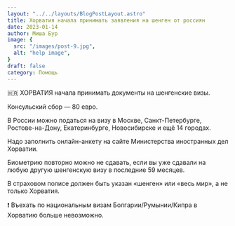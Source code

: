 ```yaml
---
layout: "../../layouts/BlogPostLayout.astro"
title: Хорватия начала принимать заявления на шенген от россиян
date: 2023-01-14
author: Миша Бур
image: {
  src: "/images/post-9.jpg",
  alt: "help image",
}
draft: false
category: Помощь
---
```


🇭🇷 ХОРВАТИЯ начала принимать документы на шенгенские визы.

Консульский сбор — 80 евро. 

В России можно податься на визу в Москве, Санкт-Петербурге, Ростове-на-Дону, Екатеринбурге, Новосибирске и ещё 14 городах. 

Надо заполнить онлайн-анкету на сайте Министерства иностранных дел Хорватии.

Биометрию повторно можно не сдавать, если вы уже сдавали на любую другую шенгенскую визу в последние 59 месяцев.  

В страховом полисе должен быть указан «шенген» или «весь мир», а не только Хорватия.

❗️ Въехать по национальным визам Болгарии/Румынии/Кипра в Хорватию больше невозможно. 

